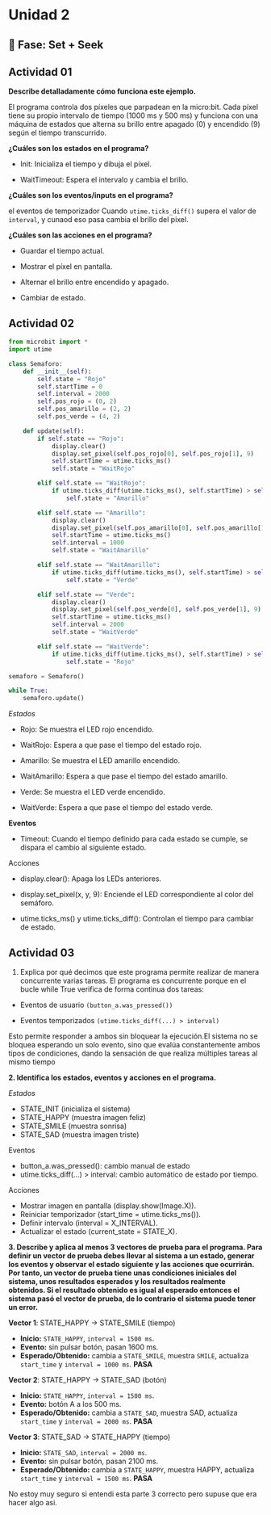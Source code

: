 # Unidad 2

## 🔎 Fase: Set + Seek

## Actividad 01
**Describe detalladamente cómo funciona este ejemplo.**

El programa controla dos píxeles que parpadean en la micro:bit. Cada píxel tiene su propio intervalo de tiempo (1000 ms y 500 ms) y funciona con una máquina de estados que alterna su brillo entre apagado (0) y encendido (9) según el tiempo transcurrido.


**¿Cuáles son los estados en el programa?**
- Init: Inicializa el tiempo y dibuja el píxel.

- WaitTimeout:  Espera el intervalo y cambia el brillo.

**¿Cuáles son los eventos/inputs en el programa?**

el eventos de temporizador Cuando `utime.ticks_diff()` supera el valor de `interval`, y cunaod eso pasa cambia el brillo del pixel.


**¿Cuáles son las acciones en el programa?**
- Guardar el tiempo actual.

- Mostrar el píxel en pantalla.

- Alternar el brillo entre encendido y apagado.

- Cambiar de estado.
  
## Actividad 02

```python
from microbit import *
import utime

class Semaforo:
    def __init__(self):
        self.state = "Rojo"
        self.startTime = 0
        self.interval = 2000  
        self.pos_rojo = (0, 2)
        self.pos_amarillo = (2, 2)
        self.pos_verde = (4, 2)

    def update(self):
        if self.state == "Rojo":
            display.clear()
            display.set_pixel(self.pos_rojo[0], self.pos_rojo[1], 9)
            self.startTime = utime.ticks_ms()
            self.state = "WaitRojo"

        elif self.state == "WaitRojo":
            if utime.ticks_diff(utime.ticks_ms(), self.startTime) > self.interval:
                self.state = "Amarillo"

        elif self.state == "Amarillo":
            display.clear()
            display.set_pixel(self.pos_amarillo[0], self.pos_amarillo[1], 9)
            self.startTime = utime.ticks_ms()
            self.interval = 1000
            self.state = "WaitAmarillo"

        elif self.state == "WaitAmarillo":
            if utime.ticks_diff(utime.ticks_ms(), self.startTime) > self.interval:
                self.state = "Verde"

        elif self.state == "Verde":
            display.clear()
            display.set_pixel(self.pos_verde[0], self.pos_verde[1], 9)
            self.startTime = utime.ticks_ms()
            self.interval = 2000
            self.state = "WaitVerde"

        elif self.state == "WaitVerde":
            if utime.ticks_diff(utime.ticks_ms(), self.startTime) > self.interval:
                self.state = "Rojo"

semaforo = Semaforo()

while True:
    semaforo.update()
```
*Estados*

- Rojo: Se muestra el LED rojo encendido.

- WaitRojo: Espera a que pase el tiempo del estado rojo.

- Amarillo: Se muestra el LED amarillo encendido.

- WaitAmarillo: Espera a que pase el tiempo del estado amarillo.

- Verde: Se muestra el LED verde encendido.

- WaitVerde: Espera a que pase el tiempo del estado verde.

**Eventos**

- Timeout: Cuando el tiempo definido para cada estado se cumple, se dispara el cambio al siguiente estado.

Acciones
- display.clear(): Apaga los LEDs anteriores.

- display.set_pixel(x, y, 9): Enciende el LED correspondiente al color del semáforo.

- utime.ticks_ms() y utime.ticks_diff(): Controlan el tiempo para cambiar de estado.

## Actividad 03

1. Explica por qué decimos que este programa permite realizar de manera concurrente varias tareas.
   El programa es concurrente porque en el bucle while True verifica de forma continua dos tareas:

- Eventos de usuario `(button_a.was_pressed())`

- Eventos temporizados `(utime.ticks_diff(...) > interval)`

Esto permite responder a ambos sin bloquear la ejecución.El sistema no se bloquea esperando un solo evento, sino que evalúa constantemente ambos tipos de condiciones, dando la sensación de que realiza múltiples tareas al mismo tiempo

**2. Identifica los estados, eventos y acciones en el programa.**

*Estados*

- STATE\_INIT (inicializa el sistema)
- STATE\_HAPPY (muestra imagen feliz)
- STATE\_SMILE (muestra sonrisa)
- STATE\_SAD (muestra imagen triste)

Eventos

- button\_a.was\_pressed(): cambio manual de estado 
- utime.ticks\_diff(...) > interval: cambio automático de estado por tiempo.

Acciones

- Mostrar imagen en pantalla (display.show(Image.X)).
- Reiniciar temporizador (start\_time = utime.ticks\_ms()).
- Definir intervalo (interval = X\_INTERVAL).
- Actualizar el estado (current\_state = STATE\_X).


**3. Describe y aplica al menos 3 vectores de prueba para el programa. Para definir un vector de prueba debes llevar al sistema a un estado, generar los eventos y observar el estado siguiente y las acciones que ocurrirán. Por tanto, un vector de prueba tiene unas condiciones iniciales del sistema, unos resultados esperados y los resultados realmente obtenidos. Si el resultado obtenido es igual al esperado entonces el sistema pasó el vector de prueba, de lo contrario el sistema puede tener un error.**

**Vector 1**: STATE\_HAPPY → STATE\_SMILE (tiempo)

- **Inicio:** `STATE_HAPPY`, `interval = 1500 ms`.
- **Evento:** sin pulsar botón, pasan 1600 ms.
- **Esperado/Obtenido:** cambia a `STATE_SMILE`, muestra `SMILE`, actualiza `start_time` y `interval = 1000 ms`. **PASA**


**Vector 2**: STATE\_HAPPY → STATE\_SAD (botón)

- **Inicio:** `STATE_HAPPY`, `interval = 1500 ms`.
- **Evento:** botón A a los 500 ms.
- **Esperado/Obtenido:** cambia a `STATE_SAD`, muestra SAD, actualiza `start_time` y `interval = 2000 ms`. **PASA**



**Vector 3**: STATE\_SAD → STATE\_HAPPY (tiempo)

- **Inicio:** `STATE_SAD`, `interval = 2000 ms`.
- **Evento:** sin pulsar botón, pasan 2100 ms.
- **Esperado/Obtenido:** cambia a `STATE_HAPPY`, muestra HAPPY, actualiza `start_time` y `interval = 1500 ms`. **PASA**

No estoy muy seguro si entendi esta parte 3 correcto pero supuse que era hacer algo asi.
